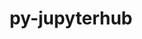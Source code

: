 ---
title: "py-jupyterhub"
layout: cache
categories: [package, develop-2024-05-19]
meta: {"versions": ["1.4.1"], "compilers": ["gcc@=11.4.0", "gcc@=9.4.0", "oneapi@=2024.0.0"], "oss": ["ubuntu20.04", "ubuntu22.04"], "platforms": ["linux"], "targets": ["neoverse_v1", "neoverse_v2", "ppc64le", "x86_64_v3"], "stacks": ["e4s", "e4s-neoverse-v2", "e4s-neoverse_v1", "e4s-oneapi", "e4s-power", "root"], "num_specs": 5, "num_specs_by_stack": {"e4s-power": 1, "root": 5, "e4s-neoverse_v1": 1, "e4s-neoverse-v2": 1, "e4s": 1, "e4s-oneapi": 1}}
spec_details: [{"hash": "uhuv62cq4mhdfhkp4kgjmqrbnj6ykv37", "compiler": "gcc@=9.4.0", "versions": ["1.4.1"], "os": "ubuntu20.04", "platform": "linux", "target": "ppc64le", "variants": ["build_system=python_pip"], "stacks": ["e4s-power", "root"], "size": "-", "tarball": "https://binaries.spack.io/releases/develop-2024-05-19/build_cache/linux-ubuntu20.04-ppc64le/gcc-9.4.0/py-jupyterhub-1.4.1/linux-ubuntu20.04-ppc64le-gcc-9.4.0-py-jupyterhub-1.4.1-uhuv62cq4mhdfhkp4kgjmqrbnj6ykv37.spack"}, {"hash": "goikz4cle7qonjvo32xal767bemqwdjr", "compiler": "gcc@=11.4.0", "versions": ["1.4.1"], "os": "ubuntu22.04", "platform": "linux", "target": "neoverse_v1", "variants": ["build_system=python_pip"], "stacks": ["root", "e4s-neoverse_v1"], "size": "-", "tarball": "https://binaries.spack.io/releases/develop-2024-05-19/build_cache/linux-ubuntu22.04-neoverse_v1/gcc-11.4.0/py-jupyterhub-1.4.1/linux-ubuntu22.04-neoverse_v1-gcc-11.4.0-py-jupyterhub-1.4.1-goikz4cle7qonjvo32xal767bemqwdjr.spack"}, {"hash": "wmwtsobqjtinm3wxkdpgikwsr67g3ldj", "compiler": "gcc@=11.4.0", "versions": ["1.4.1"], "os": "ubuntu22.04", "platform": "linux", "target": "neoverse_v2", "variants": ["build_system=python_pip"], "stacks": ["e4s-neoverse-v2", "root"], "size": "-", "tarball": "https://binaries.spack.io/releases/develop-2024-05-19/build_cache/linux-ubuntu22.04-neoverse_v2/gcc-11.4.0/py-jupyterhub-1.4.1/linux-ubuntu22.04-neoverse_v2-gcc-11.4.0-py-jupyterhub-1.4.1-wmwtsobqjtinm3wxkdpgikwsr67g3ldj.spack"}, {"hash": "eqom7cj7cvxw3l5thmgpoxhkuwbhl2hi", "compiler": "gcc@=11.4.0", "versions": ["1.4.1"], "os": "ubuntu22.04", "platform": "linux", "target": "x86_64_v3", "variants": ["build_system=python_pip"], "stacks": ["root", "e4s"], "size": "-", "tarball": "https://binaries.spack.io/releases/develop-2024-05-19/build_cache/linux-ubuntu22.04-x86_64_v3/gcc-11.4.0/py-jupyterhub-1.4.1/linux-ubuntu22.04-x86_64_v3-gcc-11.4.0-py-jupyterhub-1.4.1-eqom7cj7cvxw3l5thmgpoxhkuwbhl2hi.spack"}, {"hash": "j64rurp3m2kxi52x65nmlqycpm46qid6", "compiler": "oneapi@=2024.0.0", "versions": ["1.4.1"], "os": "ubuntu22.04", "platform": "linux", "target": "x86_64_v3", "variants": ["build_system=python_pip"], "stacks": ["e4s-oneapi", "root"], "size": "-", "tarball": "https://binaries.spack.io/releases/develop-2024-05-19/build_cache/linux-ubuntu22.04-x86_64_v3/oneapi-2024.0.0/py-jupyterhub-1.4.1/linux-ubuntu22.04-x86_64_v3-oneapi-2024.0.0-py-jupyterhub-1.4.1-j64rurp3m2kxi52x65nmlqycpm46qid6.spack"}]
---